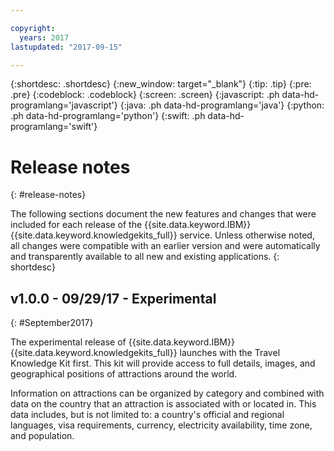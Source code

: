 ```yaml
---

copyright:
  years: 2017
lastupdated: "2017-09-15"

---
```


{:shortdesc: .shortdesc}
{:new_window: target="_blank"}
{:tip: .tip}
{:pre: .pre}
{:codeblock: .codeblock}
{:screen: .screen}
{:javascript: .ph data-hd-programlang='javascript'}
{:java: .ph data-hd-programlang='java'}
{:python: .ph data-hd-programlang='python'}
{:swift: .ph data-hd-programlang='swift'}


# Release notes
{: #release-notes}

The following sections document the new features and changes that were included for each release of the {{site.data.keyword.IBM}} {{site.data.keyword.knowledgekits_full}} service. Unless otherwise noted, all changes were compatible with an earlier version and were automatically and transparently available to all new and existing applications.
{: shortdesc}

## v1.0.0 - 09/29/17 - Experimental
{: #September2017}

The experimental release of {{site.data.keyword.IBM}} {{site.data.keyword.knowledgekits_full}} launches with the Travel Knowledge Kit first. This kit will provide access to full details, images, and geographical positions of attractions around the world. 

Information on attractions can be organized by category and combined with data on the country that an attraction is associated with or located in. This data includes, but is not limited to: a country's official and regional languages, visa requirements, currency, electricity availability, time zone, and population.






